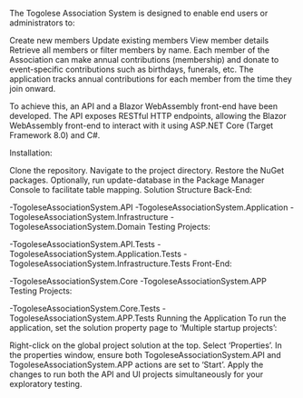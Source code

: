 The Togolese Association System is designed to enable end users or administrators to:

Create new members
Update existing members
View member details
Retrieve all members or filter members by name.
Each member of the Association can make annual contributions (membership) and donate to event-specific contributions such as birthdays, funerals, etc. The application tracks annual contributions for each member from the time they join onward.

To achieve this, an API and a Blazor WebAssembly front-end have been developed. The API exposes RESTful HTTP endpoints, allowing the Blazor WebAssembly front-end to interact with it using ASP.NET Core (Target Framework 8.0) and C#.

Installation:

Clone the repository.
Navigate to the project directory.
Restore the NuGet packages.
Optionally, run update-database in the Package Manager Console to facilitate table mapping.
Solution Structure
Back-End:

-TogoleseAssociationSystem.API
-TogoleseAssociationSystem.Application
-TogoleseAssociationSystem.Infrastructure
-TogoleseAssociationSystem.Domain
Testing Projects:

-TogoleseAssociationSystem.API.Tests
-TogoleseAssociationSystem.Application.Tests
-TogoleseAssociationSystem.Infrastructure.Tests
Front-End:

-TogoleseAssociationSystem.Core
-TogoleseAssociationSystem.APP
Testing Projects:

-TogoleseAssociationSystem.Core.Tests
-TogoleseAssociationSystem.APP.Tests
Running the Application
To run the application, set the solution property page to ‘Multiple startup projects’:

Right-click on the global project solution at the top.
Select ‘Properties’.
In the properties window, ensure both TogoleseAssociationSystem.API and TogoleseAssociationSystem.APP actions are set to ‘Start’.
Apply the changes to run both the API and UI projects simultaneously for your exploratory testing.
